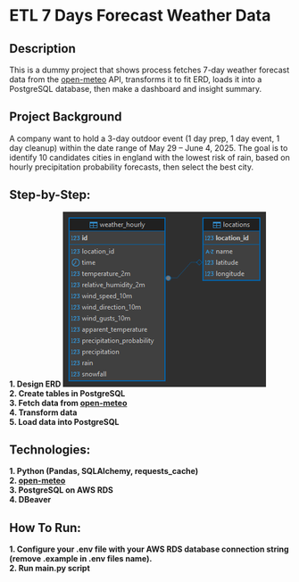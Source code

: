 <h1>ETL 7 Days Forecast Weather Data</h1>

<h2>Description</h2>
This is a dummy project that shows process fetches 7-day weather forecast data from the <a href="https://open-meteo.com/">open-meteo</a> API, transforms it to fit ERD, loads it into a PostgreSQL database, then make a dashboard and insight summary.
<br />
<h2>Project Background</h2>
A company want to hold a 3-day outdoor event (1 day prep, 1 day event, 1 day cleanup) within the date range of May 29 – June 4, 2025. The goal is to identify 10 candidates cities in england with the lowest risk of rain, based on hourly precipitation probability forecasts, then select the best city.
<br />

<h2>Step-by-Step:</h2>

<b/>
1. Design ERD <img src="https://raw.githubusercontent.com/khairufde/7daysforecast/refs/heads/main/erd/demo%20-%20forecast.png">
<br/>
<b/>
2. Create tables in PostgreSQL
<br/>
<b/>
3. Fetch data from <a href="https://open-meteo.com/">open-meteo</a>
<br/>
<b/>
4. Transform data
<br/>
<b/>
5. Load data into PostgreSQL
<br/>

<h2>Technologies:</h2>

<b/>
1. Python (Pandas, SQLAlchemy, requests_cache)
<br/>
<b/>
2. <a href="https://open-meteo.com/">open-meteo</a>
<br/>
<b/>
3. PostgreSQL on AWS RDS
<br/>
<b/>
4. DBeaver
<br/>

<h2>How To Run:</h2>

<b/>
1. Configure your .env file with your AWS RDS database connection string (remove .example in .env files name).
<br/>
<b/>
2. Run main.py script
<br/>

<!--
 ```diff
- text in red
+ text in green
! text in orange
# text in gray
@@ text in purple (and bold)@@
```
--!>

